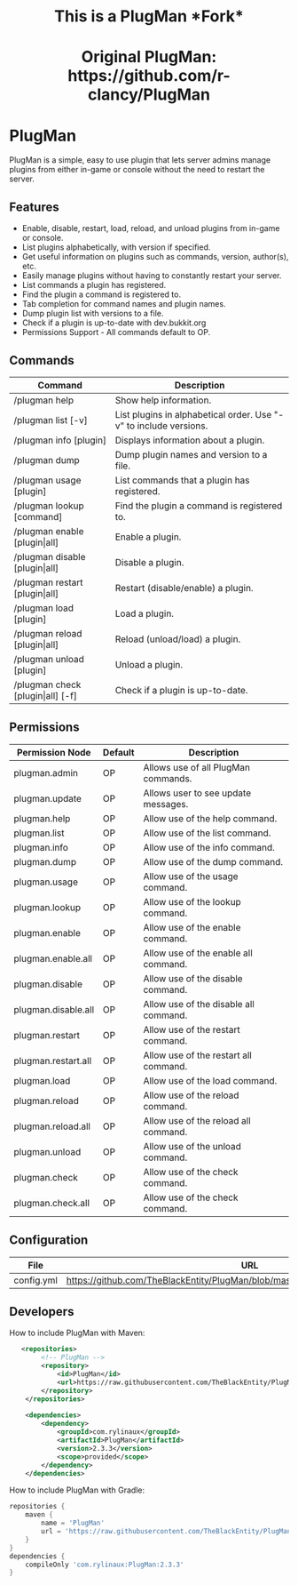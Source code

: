 <h1 align="center">This is a PlugMan *Fork*</h1>
<h1 align="center">Original PlugMan: https://github.com/r-clancy/PlugMan</h1>

# PlugMan

PlugMan is a simple, easy to use plugin that lets server admins manage plugins from either in-game or console without the need to restart the server.

## Features
* Enable, disable, restart, load, reload, and unload plugins from in-game or console.
* List plugins alphabetically, with version if specified.
* Get useful information on plugins such as commands, version, author(s), etc.
* Easily manage plugins without having to constantly restart your server.
* List commands a plugin has registered.
* Find the plugin a command is registered to.
* Tab completion for command names and plugin names.
* Dump plugin list with versions to a file.
* Check if a plugin is up-to-date with dev.bukkit.org
* Permissions Support - All commands default to OP.

## Commands
| Command                                              | Description                                                       |
|------------------------------------------------------|-------------------------------------------------------------------|
| /plugman help                                        | Show help information.                                            |
| /plugman list [-v]                                   | List plugins in alphabetical order. Use "-v" to include versions. |
| /plugman info [plugin]                               | Displays information about a plugin.                              |
| /plugman dump                                        | Dump plugin names and version to a file.                          |
| /plugman usage [plugin]                              | List commands that a plugin has registered.                       |
| /plugman lookup [command]                            | Find the plugin a command is registered to.                       |
| /plugman enable [plugin&#124;all]                    | Enable a plugin.                                                  |
| /plugman disable [plugin&#124;all]                   | Disable a plugin.                                                 |
| /plugman restart [plugin&#124;all]                   | Restart (disable/enable) a plugin.                                |
| /plugman load [plugin]                               | Load a plugin.                                                    |
| /plugman reload [plugin&#124;all]                    | Reload (unload/load) a plugin.                                    |
| /plugman unload [plugin]                             | Unload a plugin.                                                  |
| /plugman check [plugin&#124;all] [-f]                | Check if a plugin is up-to-date.                                  |

## Permissions
| Permission Node     | Default | Description                           |
|---------------------|---------|---------------------------------------|
| plugman.admin       | OP      | Allows use of all PlugMan commands.   |
| plugman.update      | OP      | Allows user to see update messages.   |
| plugman.help        | OP      | Allow use of the help command.        |
| plugman.list        | OP      | Allow use of the list command.        |
| plugman.info        | OP      | Allow use of the info command.        |
| plugman.dump        | OP      | Allow use of the dump command.        |
| plugman.usage       | OP      | Allow use of the usage command.       |
| plugman.lookup      | OP      | Allow use of the lookup command.      |
| plugman.enable      | OP      | Allow use of the enable command.      |
| plugman.enable.all  | OP      | Allow use of the enable all command.  |
| plugman.disable     | OP      | Allow use of the disable command.     |
| plugman.disable.all | OP      | Allow use of the disable all command. |
| plugman.restart     | OP      | Allow use of the restart command.     |
| plugman.restart.all | OP      | Allow use of the restart all command. |
| plugman.load        | OP      | Allow use of the load command.        |
| plugman.reload      | OP      | Allow use of the reload command.      |
| plugman.reload.all  | OP      | Allow use of the reload all command.  |
| plugman.unload      | OP      | Allow use of the unload command.      |
| plugman.check       | OP      | Allow use of the check command.       |
| plugman.check.all   | OP      | Allow use of the check command.       |

## Configuration
| File         | URL                                                                                   |
|--------------|---------------------------------------------------------------------------------------|
| config.yml   | https://github.com/TheBlackEntity/PlugMan/blob/master/src/main/resources/config.yml   |

## Developers
How to include PlugMan with Maven:
```xml
   <repositories>
        <!-- PlugMan -->
        <repository>
            <id>PlugMan</id>
            <url>https://raw.githubusercontent.com/TheBlackEntity/PlugMan/repository/</url>
        </repository>
    </repositories>
    
    <dependencies>
        <dependency>
            <groupId>com.rylinaux</groupId>
            <artifactId>PlugMan</artifactId>
            <version>2.3.3</version>
            <scope>provided</scope>
        </dependency>
    </dependencies>
```
How to include PlugMan with Gradle:
```groovy
repositories {
    maven {
        name = 'PlugMan'
        url = 'https://raw.githubusercontent.com/TheBlackEntity/PlugMan/repository/'
    }
}
dependencies {
    compileOnly 'com.rylinaux:PlugMan:2.3.3'
}
```
